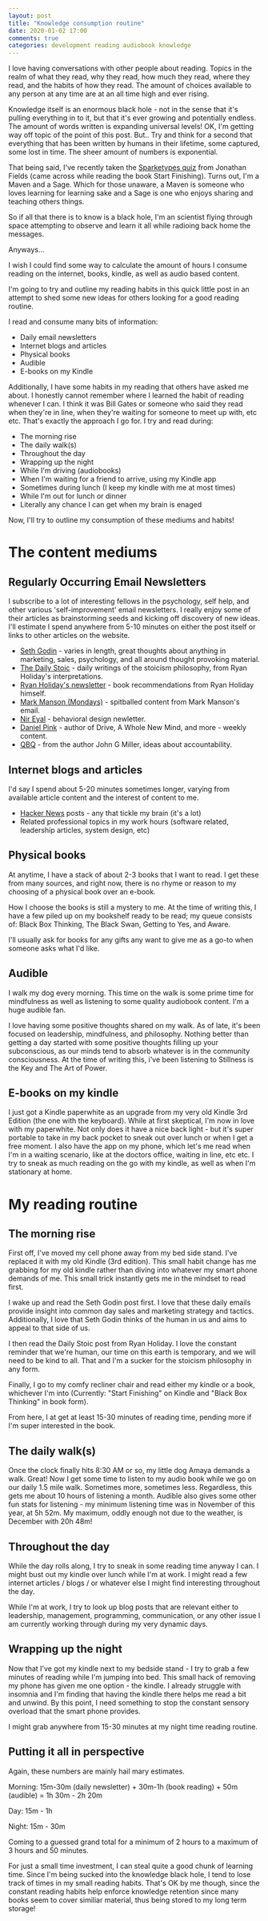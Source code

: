 ```yaml
---
layout: post
title: "Knowledge consumption routine"
date: 2020-01-02 17:00
comments: true
categories: development reading audiobook knowledge
---
```


I love having conversations with other people about reading. Topics in the realm of what they read, why they read, how much they read, where they read, and the habits of how they read. The amount of choices available to any person at any time are at an all time high and ever rising.

Knowledge itself is an enormous black hole - not in the sense that it's pulling everything in to it, but that it's ever growing and potentially endless. The amount of words written is expanding universal levels! OK, I'm getting way off topic of the point of this post. But.. Try and think for a second that everything that has been written by humans in their lifetime, some captured, some lost in time. The sheer amount of numbers is exponential.

That being said, I've recently taken the [Sparketypes quiz](https://www.goodlifeproject.com/sparketypes/) from Jonathan Fields (came across while reading the book Start Finishing). Turns out, I'm a Maven and a Sage. Which for those unaware, a Maven is someone who loves learning for learning sake and a Sage is one who enjoys sharing and teaching others things.

So if all that there is to know is a black hole, I'm an scientist flying through space attempting to observe and learn it all while radioing back home the messages.

Anyways...

I wish I could find some way to calculate the amount of hours I consume reading on the internet, books, kindle, as well as audio based content.

I'm going to try and outline my reading habits in this quick little post in an attempt to shed some new ideas for others looking for a good reading routine.

I read and consume many bits of information:

* Daily email newsletters
* Internet blogs and articles
* Physical books
* Audible
* E-books on my Kindle

Additionally, I have some habits in my reading that others have asked me about. I honestly cannot remember where I learned the habit of reading whenever I can. I think it was Bill Gates or someone who said they read when they're in line, when they're waiting for someone to meet up with, etc etc. That's exactly the approach I go for. I try and read during:

* The morning rise
* The daily walk(s)
* Throughout the day
* Wrapping up the night
* While I'm driving (audiobooks)
* When I'm waiting for a friend to arrive, using my Kindle app
* Sometimes during lunch (I keep my kindle with me at most times)
* While I'm out for lunch or dinner
* Literally any chance I can get when my brain is enaged

Now, I'll try to outline my consumption of these mediums and habits!

# The content mediums

## Regularly Occurring Email Newsletters

I subscribe to a lot of interesting fellows in the psychology, self help, and other various 'self-improvement' email newsletters. I really enjoy some of their articles as brainstorming seeds and kicking off discovery of new ideas. I'll estimate I spend anywhere from 5-10 minutes on either the post itself or links to other articles on the website.

* [Seth Godin](https://seths.blog/subscribe/) - varies in length, great thoughts about anything in marketing, sales, psychology, and all around thought provoking material.
* [The Daily Stoic](https://dailystoic.com/new-start-here/) - daily writings of the stoicism philosophy, from Ryan Holiday's interpretations.
* [Ryan Holiday's newsletter](https://ryanholiday.net/reading-newsletter/) - book recommendations from Ryan Holiday himself.
* [Mark Manson (Mondays)](https://markmanson.net/newsletter) - spitballed content from Mark Manson's email.
* [Nir Eyal](https://www.nirandfar.com/subscribe/) - behavioral design newletter.
* [Daniel Pink](https://www.danpink.com/ac/latest-newsletter/) - author of Drive, A Whole New Mind, and more - weekly content.
* [QBQ](https://qbq.com) - from the author John G Miller, ideas about accountability.

## Internet blogs and articles

I'd say I spend about 5-20 minutes sometimes longer, varying from available article content and the interest of content to me.

* [Hacker News](https://news.ycombinator.com) posts - any that tickle my brain (it's a lot)
* Related professional topics in my work hours (software related, leadership articles, system design, etc)

## Physical books

At anytime, I have a stack of about 2-3 books that I want to read. I get these from many sources, and right now, there is no rhyme or reason to my choosing of a physical book over an e-book.

How I choose the books is still a mystery to me. At the time of writing this, I have a few piled up on my bookshelf ready to be read; my queue consists of: Black Box Thinking, The Black Swan, Getting to Yes, and Aware.

I'll usually ask for books for any gifts any want to give me as a go-to when someone asks what I'd like.

## Audible

I walk my dog every morning. This time on the walk is some prime time for mindfulness as well as listening to some quality audiobook content. I'm a huge audible fan.

I love having some positive thoughts shared on my walk. As of late, it's been focused on leadership, mindfulness, and philosophy. Nothing better than getting a day started with some positive thoughts filling up your subconscious, as our minds tend to absorb whatever is in the community consciousness. At the time of writing this, i've been listening to Stillness is the Key and The Art of Power.

## E-books on my kindle

I just got a Kindle paperwhite as an upgrade from my very old Kindle 3rd Edition (the one with the keyboard). While at first skeptical, I'm now in love with my paperwhite. Not only does it have a nice back light - but it's super portable to take in my back pocket to sneak out over lunch or when I get a free moment. I also have the app on my phone, which let's me read when I'm in a waiting scenario, like at the doctors office, waiting in line, etc etc. I try to sneak as much reading on the go with my kindle, as well as when I'm stationary at home.

# My reading routine

## The morning rise

First off, I've moved my cell phone away from my bed side stand. I've replaced it with my old Kindle (3rd edition). This small habit change has me grabbing for my old kindle rather than diving into whatever my smart phone demands of me. This small trick instantly gets me in the mindset to read first.

I wake up and read the Seth Godin post first. I love that these daily emails provide insight into common day sales and marketing strategy and tactics. Additionally, I love that Seth Godin thinks of the human in us and aims to appeal to that side of us.

I then read the Daily Stoic post from Ryan Holiday. I love the constant reminder that we're human, our time on this earth is temporary, and we will need to be kind to all. That and I'm a sucker for the stoicism philosophy in any form.

Finally, I go to my comfy recliner chair and read either my kindle or a book, whichever I'm into (Currently: "Start Finishing" on Kindle and "Black Box Thinking" in book form).

From here, I at get at least 15-30 minutes of reading time, pending more if I'm super interested in the book.

## The daily walk(s)

Once the clock finally hits 8:30 AM or so, my little dog Amaya demands a walk. Great! Now I get some time to listen to my audio book while we go on our daily 1.5 mile walk. Sometimes more, sometimes less. Regardless, this gets me about 10 hours of listening a month. Audible also gives some other fun stats for listening - my minimum listening time was in November of this year, at 5h 52m. My maximum, oddly enough not due to the weather, is December with 20h 48m!

## Throughout the day

While the day rolls along, I try to sneak in some reading time anyway I can. I might bust out my kindle over lunch while I'm at work. I might read a few internet articles / blogs / or whatever else I might find interesting throughout the day.

While I'm at work, I try to look up blog posts that are relevant either to leadership, management, programming, communication, or any other issue I am currently working through during my very dynamic days.

## Wrapping up the night

Now that I've got my kindle next to my bedside stand - I try to grab a few minutes of reading while I'm jumping into bed. This small hack of removing my phone has given me one option - the kindle. I already struggle with insomnia and I'm finding that having the kindle there helps me read a bit and unwind. By this point, I need something to stop the constant sensory overload that the smart phone provides.

I might grab anywhere from 15-30 minutes at my night time reading routine.

## Putting it all in perspective

Again, these numbers are mainly hail mary estimates.

Morning: 15m-30m (daily newsletter) + 30m-1h (book reading) + 50m (audible) = 1h 30m - 2h 20m

Day: 15m - 1h

Night: 15m - 30m

Coming to a guessed grand total for a minimum of 2 hours to a maximum of 3 hours and 50 minutes.

For just a small time investment, I can steal quite a good chunk of learning time. Since I'm being sucked into the knowledge black hole, I tend to lose track of times in my small reading habits. That's OK by me though, since the constant reading habits help enforce knowledge retention since many books seem to cover similiar material, thus being stored to my long term storage!
